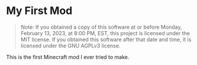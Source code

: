 # My First Mod

> Note: If you obtained a copy of this software at or before Monday, February 13, 2023, at 8:00 PM, EST, this project is licensed under the MIT license.
> If you obtained this software after that date and time, it is licensed under the GNU AGPLv3 license.

This is the first Minecraft mod I ever tried to make.
